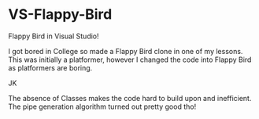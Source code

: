 # VS-Flappy-Bird
Flappy Bird in Visual Studio!

I got bored in College so made a Flappy Bird clone in one of my lessons. This was initially a platformer, however I changed the code into Flappy Bird as platformers are boring.

JK

The absence of Classes makes the code hard to build upon and inefficient. The pipe generation algorithm turned out pretty good tho!
